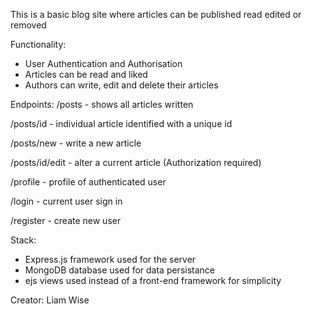 This is a basic blog site where articles can be published read edited or removed

Functionality:
- User Authentication and Authorisation
- Articles can be read and liked
- Authors can write, edit and delete their articles

Endpoints:
/posts - shows all articles written

/posts/id - individual article identified with a unique id

/posts/new - write a new article

/posts/id/edit - alter a current article (Authorization required)

/profile - profile of authenticated user

/login - current user sign in

/register - create new user

Stack:
- Express.js framework used for the server
- MongoDB database used for data persistance
- ejs views used instead of a front-end framework for simplicity

Creator: Liam Wise

